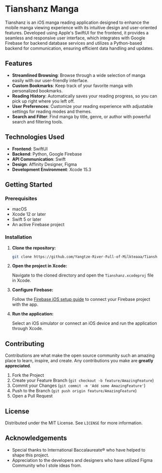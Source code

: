 
# Tianshanz Manga

Tianshanz is an iOS manga reading application designed to enhance the mobile manga viewing experience with its intuitive design and user-oriented features. Developed using Apple's SwiftUI for the frontend, it provides a seamless and responsive user interface, which integrates with Google Firebase for backend database services and utilizes a Python-based backend for communication, ensuring efficient data handling and updates.

## Features

- **Streamlined Browsing**: Browse through a wide selection of manga easily with our user-friendly interface.
- **Custom Bookmarks**: Keep track of your favorite manga with personalized bookmarks.
- **Reading History**: Automatically saves your reading progress, so you can pick up right where you left off.
- **User Preferences**: Customize your reading experience with adjustable settings for reading modes and themes.
- **Search and Filter**: Find manga by title, genre, or author with powerful search and filtering tools.

## Technologies Used

- **Frontend**: SwiftUI
- **Backend**: Python, Google Firebase
- **API Communication**: Swift
- **Design**: Affinity Designer, Figma
- **Development Environment**: Xcode 15.3

## Getting Started

### Prerequisites

- macOS
- Xcode 12 or later
- Swift 5 or later
- An active Firebase project

### Installation

1. **Clone the repository:**

   ```bash
   git clone https://github.com/Yangtze-River-Full-of-Milkteaaa/Tianshanz-Manga.git
   ```

2. **Open the project in Xcode:**

   Navigate to the cloned directory and open the `Tianshanz.xcodeproj` file in Xcode.

3. **Configure Firebase:**

   Follow the [Firebase iOS setup guide](https://firebase.google.com/docs/ios/setup) to connect your Firebase project with the app.

4. **Run the application:**

   Select an iOS simulator or connect an iOS device and run the application through Xcode.

## Contributing

Contributions are what make the open source community such an amazing place to learn, inspire, and create. Any contributions you make are **greatly appreciated**.

1. Fork the Project
2. Create your Feature Branch (`git checkout -b feature/AmazingFeature`)
3. Commit your Changes (`git commit -m 'Add some AmazingFeature'`)
4. Push to the Branch (`git push origin feature/AmazingFeature`)
5. Open a Pull Request

## License

Distributed under the MIT License. See `LICENSE` for more information.



## Acknowledgements

- Special thanks to International Baccalaureate® who have helped to shape this project.
- Appreciation to the developers and designers who have utilized Figma Community who I stole ideas from.
